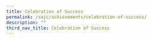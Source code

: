 ```yaml
---
title: Celebration of Success
permalink: /sajc/achievements/celebration-of-success/
description: ""
third_nav_title: Celebration of Success
---
```

